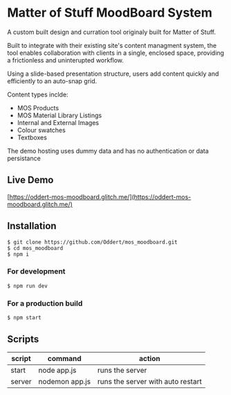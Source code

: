 # Matter of Stuff MoodBoard System

A custom built design and curration tool originaly built for Matter of Stuff.

Built to integrate with their existing site's content managment system, the tool enables collaboration with clients in a single, enclosed space, providing a frictionless and uninterupted workflow.

Using a slide-based presentation structure, users add content quickly and efficiently to an auto-snap grid. 

Content types inclde:
  - MOS Products
  - MOS Material Library Listings 
  - Internal and External Images
  - Colour swatches
  - Textboxes

The demo hosting uses dummy data and has no authentication or data persistance

## Live Demo
[https://oddert-mos-moodboard.glitch.me/](https://oddert-mos-moodboard.glitch.me/)

## Installation
```
$ git clone https://github.com/Oddert/mos_moodboard.git
$ cd mos_moodboard
$ npm i
```
### For development
```
$ npm run dev
```
### For a production build
```
$ npm start
```

## Scripts
| script | command                                        | action
|--------|------------------------------------------------|------------------------------------------------|
| start  | node app.js                                    | runs the server                                |
| server | nodemon app.js                                 | runs the server with auto restart              |
